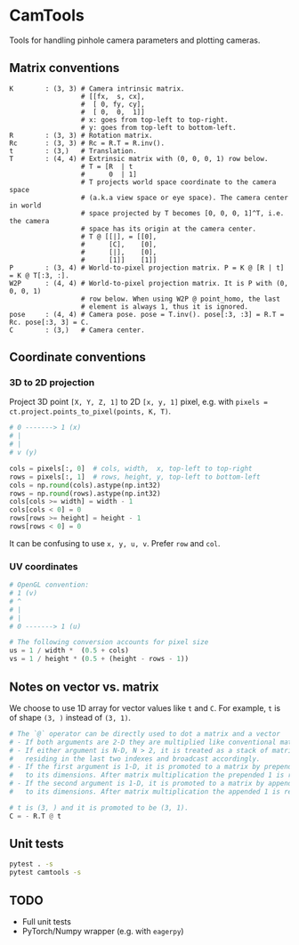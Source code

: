 # CamTools

Tools for handling pinhole camera parameters and plotting cameras.

## Matrix conventions

```
K        : (3, 3) # Camera intrinsic matrix.
                  # [[fx,  s, cx],
                  #  [ 0, fy, cy],
                  #  [ 0,  0,  1]]
                  # x: goes from top-left to top-right.
                  # y: goes from top-left to bottom-left.
R        : (3, 3) # Rotation matrix.
Rc       : (3, 3) # Rc = R.T = R.inv().
t        : (3,)   # Translation.
T        : (4, 4) # Extrinsic matrix with (0, 0, 0, 1) row below.
                  # T = [R  | t
                  #      0  | 1]
                  # T projects world space coordinate to the camera space
                  # (a.k.a view space or eye space). The camera center in world
                  # space projected by T becomes [0, 0, 0, 1]^T, i.e. the camera
                  # space has its origin at the camera center.
                  # T @ [[|], = [[0],
                  #      [C],    [0],
                  #      [|],    [0],
                  #      [1]]    [1]]
P        : (3, 4) # World-to-pixel projection matrix. P = K @ [R | t] = K @ T[:3, :].
W2P      : (4, 4) # World-to-pixel projection matrix. It is P with (0, 0, 0, 1)
                  # row below. When using W2P @ point_homo, the last
                  # element is always 1, thus it is ignored.
pose     : (4, 4) # Camera pose. pose = T.inv(). pose[:3, :3] = R.T = Rc. pose[:3, 3] = C.
C        : (3,)   # Camera center.
```

## Coordinate conventions

### 3D to 2D projection

Project 3D point `[X, Y, Z, 1]` to 2D `[x, y, 1]` pixel, e.g. with
`pixels = ct.project.points_to_pixel(points, K, T)`.

```python
# 0 -------> 1 (x)
# |
# |
# v (y)

cols = pixels[:, 0]  # cols, width,  x, top-left to top-right
rows = pixels[:, 1]  # rows, height, y, top-left to bottom-left
cols = np.round(cols).astype(np.int32)
rows = np.round(rows).astype(np.int32)
cols[cols >= width] = width - 1
cols[cols < 0] = 0
rows[rows >= height] = height - 1
rows[rows < 0] = 0
```

It can be confusing to use `x, y, u, v`. Prefer `row` and `col`.


### UV coordinates

```python
# OpenGL convention:
# 1 (v)
# ^
# |
# |
# 0 -------> 1 (u)

# The following conversion accounts for pixel size
us = 1 / width *  (0.5 + cols)
vs = 1 / height * (0.5 + (height - rows - 1))
```

## Notes on vector vs. matrix

We choose to use 1D array for vector values like `t` and `C`.  For example, `t`
is of shape `(3, )` instead of `(3, 1)`.

```python
# The `@` operator can be directly used to dot a matrix and a vector
# - If both arguments are 2-D they are multiplied like conventional matrices.
# - If either argument is N-D, N > 2, it is treated as a stack of matrices
#   residing in the last two indexes and broadcast accordingly.
# - If the first argument is 1-D, it is promoted to a matrix by prepending a 1
#   to its dimensions. After matrix multiplication the prepended 1 is removed.
# - If the second argument is 1-D, it is promoted to a matrix by appending a 1
#   to its dimensions. After matrix multiplication the appended 1 is removed.

# t is (3, ) and it is promoted to be (3, 1).
C = - R.T @ t
```

## Unit tests

```bash
pytest . -s
pytest camtools -s
```


## TODO

- Full unit tests
- PyTorch/Numpy wrapper (e.g. with `eagerpy`)
